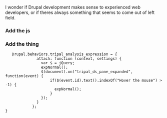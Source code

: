 

I wonder if Drupal development makes sense to experienced web developers, or if theres always something that seems to come out of left field.


### Add the js

### Add the thing

```{js}
   Drupal.behaviors.tripal_analysis_expression = {
              attach: function (context, settings) {
                var $ = jQuery;
                expNormal();
                $(document).on("tripal_ds_pane_expanded", function(event) {
                    if($(event.id).text().indexOf("Hover the mouse") > -1) {
                      expNormal();
                    }
                });
              }
            };
}
```